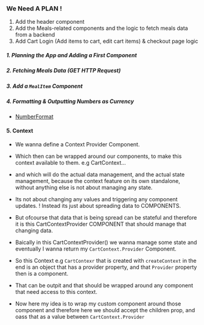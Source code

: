 ### We Need A PLAN !

1. Add the header component
2. Add the Meals-related components and the logic to fetch meals data from a backend
3. Add Cart Login (Add items to cart, edit cart items) & checkout page logic

##### 1. Planning the App and Adding a First Component

##### 2. Fetching Meals Data (GET HTTP Request)

##### 3. Add a `MealItem` Component

##### 4. Formatting & Outputting Numbers as Currency

- [NumberFormat](https://developer.mozilla.org/en-US/docs/Web/JavaScript/Reference/Global_Objects/Intl/NumberFormat)

#### 5. Context

- We wanna define a Context Provider Component.
- Which then can be wrapped around our components, to make this context available to them. e.g CartContext...
- and which will do the actual data management, and the actual state management, because the context feature on its own standalone, without anything else is not about managing any state.
- Its not about changing any values and triggering any component updates.
  ! Instead its just about spreading data to COMPONENTS.
- But ofcourse that data that is being spread can be stateful and therefore it is this CartContextProvider COMPONENT that should manage that changing data.

- Baically in this CartContextProvider() we wanna manage some state and eventually I wanna return my `CartContext.Provider` Component.
- So this Context e.g `CartContexr` that is created with `createContext` in the end is an object that has a provider property, and that `Provider` property then is a component.
- That can be outpit and that should be wrapped around any component that need access to this context.
- Now here my idea is to wrap my custom component around those component and therefore here we should accept the children prop, and oass that as a value between `CartContext.Provider`

